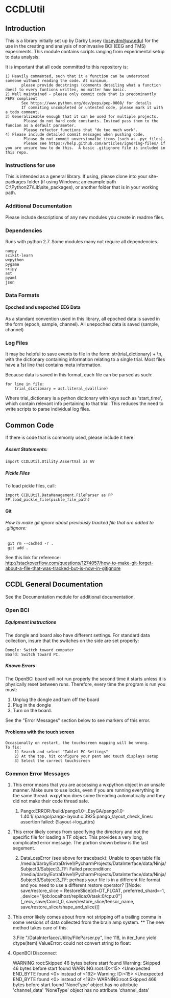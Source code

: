 # CCDLUtil

## Introduction

This is a library initially set up by Darby Losey (loseydm@uw.edu) for the use in the creating and 
analysis of noninvasive BCI (EEG and TMS) experiments.  This module contains scripts
ranging from experimental setup to data analysis.

It is important that all code committed to this repository is:
    
    1) Heavily commented, such that it a function can be understood someone without reading the code. At minimum, 
           please provide docstrings (comments detailing what a function does) to every funtions written, no matter how basic.
    2) Well maintained - please only commit code that is predominantly PEP8 complient
           See https://www.python.org/dev/peps/pep-0008/ for details
           If commiting uncompleted or untested code, please mark it with a todo comment.
    3) Generalizeable enough that it can be used for multiple projects.
            Please do not hard code constants. Instead pass them to the funcion as a default parameter.
            Please refactor functions that "do too much work".
    4) Please include detailed commit messages when pushing code.
            Please do not commit unversionalbe items (such as .pyc files).
            Please see https://help.github.com/articles/ignoring-files/ if you are unsure how to do this.  A basic .gitignore file is included in this repo.
            

### Instructions for use

This is intended as a general library.  If using, please clone into your site-packages folder (if using Windows; an example path
C:\Python27\Lib\site_packages), or another folder that is in your working path.

            
### Additional Documentation
           
Please include descriptions of any new modules you create in readme files. 

### Dependencies
Runs with python 2.7.  Some modules many not require all dependencies. 

    numpy
    scikit-learn
    wxpython
    pygame
    scipy
    ast
    pyaml
    json

### Data Formats

#### Epoched and unepoched EEG Data

As a standard convention used in this library, all epoched data is saved in the form (epoch, sample, channel).
All unepoched data is saved (sample, channel)

### Log Files

It may be helpful to save events to file in the form: str(trial_dictionary) + \n, with the dictionary containing information relating to a single trial.
Most files have a 1st line that contains meta information.

Because data is saved in this format, each file can be parsed as such:
    
    for line in file:
        trial_dictionary = ast.literal_eval(line)

Where trial_dictionary is a python dictionary with keys such as 'start_time', which contain relevant info pertaining to that trial.
This reduces the need to write scripts to parse individual log files.

## Common Code

If there is code that is commonly used, please include it here.

##### Assert Statements:
    import CCDLUtil.Utility.AssertVal as AV

##### Pickle Files

To load pickle files, call:

    import CCDLUtil.DataManagement.FileParser as FP
    FP.load_pickle_file(pickle_file_path)

#### Git
###### How to make git ignore about previously tracked file that are added to .gitignore:


     git rm --cached -r .
     git add .

See this link for reference:
http://stackoverflow.com/questions/1274057/how-to-make-git-forget-about-a-file-that-was-tracked-but-is-now-in-gitignore

 
    

## CCDL General Documentation

See the Documentation module for additional documentation.

### Open BCI

##### Equipment Instructions
The dongle and board also have different settings.  For standard data collection, insure that the
switches on the side are set properly:

    Dongle: Switch toward computer
    Board: Switch toward PC.

##### Known Errors
The OpenBCI board will not run properly the second time it starts unless
it is physically reset between runs.  Therefore, every time the program is run you must:

   1. Unplug the dongle and turn off the board
   2. Plug in the dongle
   3. Turn on the board.

See the "Error Messages" section below to see markers of this error.

#### Problems with the touch screen

    Occasionally on restart, the touchscreen mapping will be wrong.
    To fix:
        1) Search and select "Tablet PC Settings"
        2) At the top, hit configure your pent and touch displays setup
        3) Select the correct touchscreen


### Common  Error Messages

1. This error means that you are accessing a wxpython object in an unsafe manner. Make sure to use locks, even if you are running everything in the same thread.
wxpython does some threading automatically and they did not make their code thread safe.


    1. Pango:ERROR:/build/pango1.0-_EsyGA/pango1.0-1.40.1/./pango/pango-layout.c:3925:pango_layout_check_lines: assertion failed: (!layout->log_attrs)

2. This error likely comes from specifying the directory and not the specific file for loading a TF object.
This provides a very long, complicated error message.  The portion shown below is the last segement.


    2. DataLossError (see above for traceback): Unable to open table file /media/darby/ExtraDrive1/PycharmProjects/DataInterface/data/Ninja/Subject3/Subject3_TF: Failed precondition: /media/darby/ExtraDrive1/PycharmProjects/DataInterface/data/Ninja/Subject3/Subject3_TF: perhaps your file is in a different file format and you need to use a different restore operator?
	 [[Node: save/restore_slice = RestoreSlice[dt=DT_FLOAT, preferred_shard=-1, _device="/job:localhost/replica:0/task:0/cpu:0"](_recv_save/Const_0, save/restore_slice/tensor_name, save/restore_slice/shape_and_slice)]]

3. This error likely comes about from not stripping off a trailing comma in some versions of data collected from the brain amp system.
    ** The new method takes care of this.


    3.File "/DataInterface/Utility/FileParser.py", line 118, in iter_func
    yield dtype(item)
    ValueError: could not convert string to float:


4. OpenBCI Disconnect


    WARNING:root:Skipped 46 bytes before start found
    Warning: Skipped 46 bytes before start found
    WARNING:root:ID:<15> <Unexpected END_BYTE found <0> instead of <192>
    Warning: ID:<15> <Unexpected END_BYTE found <0> instead of <192>
    WARNING:root:Skipped 466 bytes before start found
    'NoneType' object has no attribute 'channel_data' 'NoneType' object has no attribute 'channel_data'
